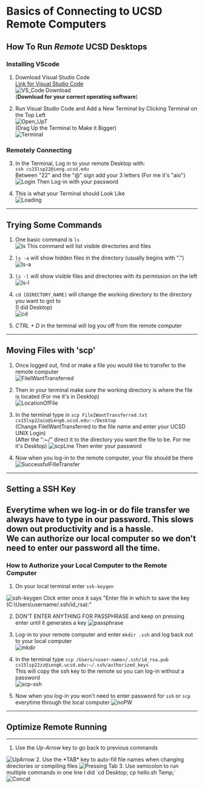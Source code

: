 # Basics of Connecting to UCSD Remote Computers

## How To Run *Remote* UCSD Desktops
### Installing VScode
1) Download Visual Studio Code  
   [Link for Visual Studio Code](https://code.visualstudio.com/)  
   <img src='Tutorial/VS_Code.PNG' title='VS_Code Download' width='' alt='VS_Code Download' />  
   (**Download for your correct operating software**)  

2) Run Visual Studio Code and Add a New Terminal by Clicking Terminal on the Top Left    
   <img src='Tutorial/Opening_UpT.jpg' title='Open_T' width='' alt='Open_UpT' />  
   (Drag Up the Terminal to Make it Bigger)  
   <img src='Tutorial/Terminal.PNG' title='Terminal' width='' alt='Terminal' />  
   
### Remotely Connecting  

3) In the Terminal, Log in to your remote Desktop with:  
   `ssh cs15lsp22@ieng.ucsd.edu`  
   Between "22" and the "@" sign add your 3 letters (For me it's "aio")  
   <img src='Tutorial/Login.PNG' title='Login' width='' alt='Login' /> 
   Then Log-in with your password
   
4) This is what your Terminal should Look Like  
   <img src='Tutorial/Loading.PNG' title='Loading' width='' alt='Loading' />
    
---
## Trying Some Commands
1) One basic command is `ls`  
   <img src='Tutorial/ls.png' title='ls' width='' alt='ls' />
   This command will list visible directories and files
   
2) `ls -a` will show hidden files in the directory (usually begins with ".")  
   <img src='Tutorial/ls-a.PNG' title='ls-a' width='' alt='ls-a' />
   
3) `ls -l` will show visible files and directories with its permission on the left  
   <img src='Tutorial/ls-l.PNG' title='ls-l' width='' alt='ls-l' />
   
4) `cd [DIRECTORY_NAME]` will change the working directory to the directory you want to got to  
   (I did Desktop)  
   <img src='Tutorial/cd.PNG' title='cd' width='' alt='cd' />
   
5) *CTRL + D* in the terminal will log you off from the remote computer  
   
---
## Moving Files with 'scp'  

1) Once logged out, find or make a file you would like to transfer to the remote computer  
   <img src='Tutorial/FileIWantTransferred.PNG' title='FileIWantTransferred' width='' alt='FileIWantTransferred' />
   
2) Then in your terminal make sure the working directory is where the file is located (For me it's in Desktop)  
   <img src='Tutorial/LocationOfFile.PNG' title='LocationOfFile' width='' alt='LocationOfFile' />
   
3) In the terminal type in `scp FileIWantTransferred.txt cs15lsp22aio@ieng6.ucsd.edu:~/Desktop`  
   (Change FileIWantTransferred to the file name and enter your UCSD UNIX Login)  
   (After the ":~/" direct it to the directory you want the file to be. For me it's Desktop)
   <img src='Tutorial/scpLine.PNG' title='scpLine' width='' alt='scpLine' />
   Then enter your password
   
4) Now when you log-in to the remote computer, your file should be there
   <img src='Tutorial/SuccessfulFilleTransfer.PNG' title='SuccessfulFilleTransfer' width='' alt='SuccessfulFilleTransfer' />
   
---
## Setting a SSH Key  
Everytime when we log-in or do file transfer we always have to type in our password. This slows down out productivity and is a hassle.  
We can authorize our local computer so we don't need to enter our password all the time.
---
### How to Authorize your Local Computer to the Remote Computer  
1) On your local terminal enter `ssh-keygen`  
 <img src='Tutorial/ssh-keygen.PNG' title='ssh-keygen' width='' alt='ssh-keygen' />
 Click enter once it says "Enter file in which to save the key (C:\Users\username/.ssh/id_rsa):"
 
2) DON'T ENTER ANYTHING FOR PASSPHRASE and keep on pressing enter until it generates a key
   <img src='Tutorial/passphrase.PNG' title='passphrase' width='' alt='passphrase' />  
   
3) Log-in to your remote computer and enter `mkdir .ssh` and log back out to your local computer  
   <img src='Tutorial/mkdir.PNG' title='mkdir' width='' alt='mkdir' />
   
4) In the terminal type `scp /Users/<user-name>/.ssh/id_rsa.pub cs15lsp22zz@ieng6.ucsd.edu:~/.ssh/authorized_keys`  
   This will copy the ssh key to the remote so you can log-in without a password  
   <img src='Tutorial/scp-ssh.PNG' title='scp-ssh' width='' alt='scp-ssh' />
   
5) Now when you log-in you won't need to enter password for `ssh` or `scp` everytime through the local computer
   <img src='Tutorial/noPW.PNG' title='noPW' width='' alt='noPW' />
   
---
## Optimize Remote Running
---
1. Use the *Up-Arrow* key to go back to previous commands
<img src='Tutorial/UpArrow.gif' title='UpArrow' width='' alt='UpArrow' />  
2. Use the *TAB* key to auto-fill file names when changing directories or compiling files
<img src='Tutorial/Pressing Tab.gif' title='Pressing Tab' width='' alt='Pressing Tab' />  
3. Use semicolon to run multiple commands in one line  
I did `cd Desktop; cp hello.sh Temp;`  
<img src='Tutorial/Concat.gif' title='Concat' width='' alt='Concat' />



